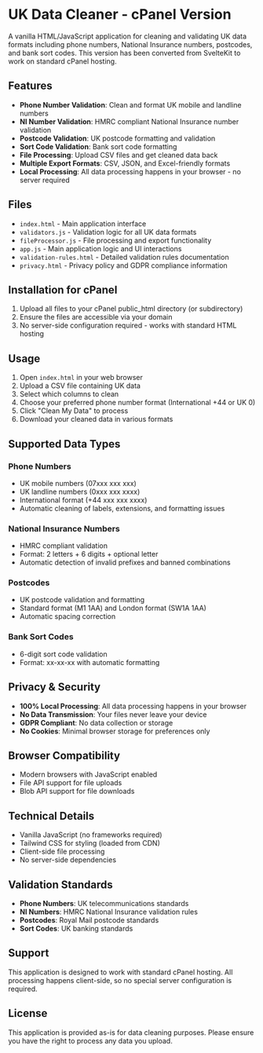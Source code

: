 # UK Data Cleaner - cPanel Version

A vanilla HTML/JavaScript application for cleaning and validating UK data formats including phone numbers, National Insurance numbers, postcodes, and bank sort codes. This version has been converted from SvelteKit to work on standard cPanel hosting.

## Features

- **Phone Number Validation**: Clean and format UK mobile and landline numbers
- **NI Number Validation**: HMRC compliant National Insurance number validation
- **Postcode Validation**: UK postcode formatting and validation
- **Sort Code Validation**: Bank sort code formatting
- **File Processing**: Upload CSV files and get cleaned data back
- **Multiple Export Formats**: CSV, JSON, and Excel-friendly formats
- **Local Processing**: All data processing happens in your browser - no server required

## Files

- `index.html` - Main application interface
- `validators.js` - Validation logic for all UK data formats
- `fileProcessor.js` - File processing and export functionality
- `app.js` - Main application logic and UI interactions
- `validation-rules.html` - Detailed validation rules documentation
- `privacy.html` - Privacy policy and GDPR compliance information

## Installation for cPanel

1. Upload all files to your cPanel public_html directory (or subdirectory)
2. Ensure the files are accessible via your domain
3. No server-side configuration required - works with standard HTML hosting

## Usage

1. Open `index.html` in your web browser
2. Upload a CSV file containing UK data
3. Select which columns to clean
4. Choose your preferred phone number format (International +44 or UK 0)
5. Click "Clean My Data" to process
6. Download your cleaned data in various formats

## Supported Data Types

### Phone Numbers
- UK mobile numbers (07xxx xxx xxx)
- UK landline numbers (0xxx xxx xxxx)
- International format (+44 xxx xxx xxxx)
- Automatic cleaning of labels, extensions, and formatting issues

### National Insurance Numbers
- HMRC compliant validation
- Format: 2 letters + 6 digits + optional letter
- Automatic detection of invalid prefixes and banned combinations

### Postcodes
- UK postcode validation and formatting
- Standard format (M1 1AA) and London format (SW1A 1AA)
- Automatic spacing correction

### Bank Sort Codes
- 6-digit sort code validation
- Format: xx-xx-xx with automatic formatting

## Privacy & Security

- **100% Local Processing**: All data processing happens in your browser
- **No Data Transmission**: Your files never leave your device
- **GDPR Compliant**: No data collection or storage
- **No Cookies**: Minimal browser storage for preferences only

## Browser Compatibility

- Modern browsers with JavaScript enabled
- File API support for file uploads
- Blob API support for file downloads

## Technical Details

- Vanilla JavaScript (no frameworks required)
- Tailwind CSS for styling (loaded from CDN)
- Client-side file processing
- No server-side dependencies

## Validation Standards

- **Phone Numbers**: UK telecommunications standards
- **NI Numbers**: HMRC National Insurance validation rules
- **Postcodes**: Royal Mail postcode standards
- **Sort Codes**: UK banking standards

## Support

This application is designed to work with standard cPanel hosting. All processing happens client-side, so no special server configuration is required.

## License

This application is provided as-is for data cleaning purposes. Please ensure you have the right to process any data you upload.